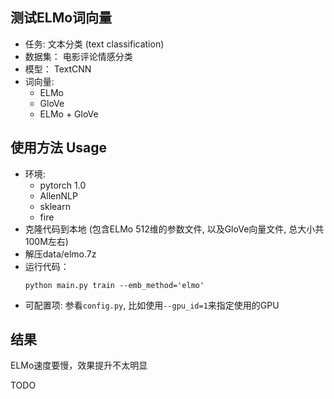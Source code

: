 ## 测试ELMo词向量
- 任务: 文本分类 (text classification)
- 数据集： 电影评论情感分类
- 模型： TextCNN
- 词向量:
    - ELMo
    - GloVe
    - ELMo + GloVe

## 使用方法 Usage
- 环境:
    - pytorch 1.0
    - AllenNLP
    - sklearn
    - fire
- 克隆代码到本地 (包含ELMo 512维的参数文件, 以及GloVe向量文件, 总大小共100M左右)
- 解压data/elmo.7z 
- 运行代码：
    ```
    python main.py train --emb_method='elmo'
    ```
- 可配置项: 参看`config.py`, 比如使用`--gpu_id=1`来指定使用的GPU

## 结果
ELMo速度要慢，效果提升不太明显

TODO

